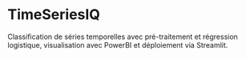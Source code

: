 # TimeSeriesIQ
Classification de séries temporelles avec pré-traitement et régression logistique, visualisation avec PowerBI et déploiement via Streamlit. 
